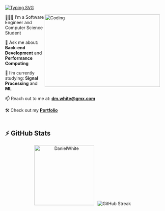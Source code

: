 [![Typing SVG](https://readme-typing-svg.herokuapp.com?font=Lato&size=22&color=016EEA&size=24&lines=Hi+there+%F0%9F%91%8B%2C++I'm+Daniel+%F0%9F%91%A8%E2%80%8D%F0%9F%92%BB...++;Welcome+to+my+GitHub!;I+love+to+learn,+and+hone+my+skills+%F0%9F%92%A1+++;Check+out+my+projects+below!+%F0%9F%91%87)](https://git.io/typing-svg)

<img align="right" alt="Coding" width="375" height="235" src="https://github.com/user-attachments/assets/3ed50fcc-4d76-47b4-8445-6e9c411fa45d">


🙋🏼‍♂️ I’m a Software Engineer and Computer Science Student

💬 Ask me about: **Back-end Development** and **Performance Computing**

🌱 I’m currently studying: **Signal Processing** and **ML**

📫 Reach out to me at: **dm.white@gmx.com**

🛠 Check out my **<a href="https://daniel-maxwell.github.io/Portfolio/">Portfolio</a>**
<br><br>
## ⚡ GitHub Stats

<div align="center">
  <img src="https://github-readme-stats.vercel.app/api/top-langs?username=daniel-maxwell&show_icons=true&theme=tokyonight&locale=en&layout=compact&cache-bust=1" alt="DanielWhite" height="195" />
  &nbsp;
  <img src="https://streak-stats.demolab.com?user=daniel-maxwell&theme=dark&border_radius=5&card_width=400&background=1A1B27&hide_longest_streak=true" alt="GitHub Streak" />
</div>
